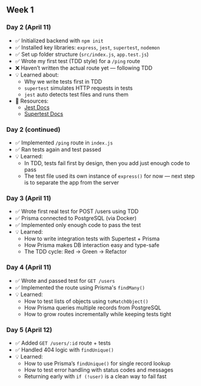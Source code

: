 ## Week 1

### Day 2 (April 11)

- ✅ Initialized backend with `npm init`
- ✅ Installed key libraries: `express`, `jest`, `supertest`, `nodemon`
- ✅ Set up folder structure (`src/index.js`, `app.test.js`)
- ✅ Wrote my first test (TDD style) for a `/ping` route
- ❌ Haven’t written the actual route yet — following TDD
- 💡 Learned about:
  - Why we write tests first in TDD
  - `supertest` simulates HTTP requests in tests
  - `jest` auto detects test files and runs them
- 📎 Resources:
  - [Jest Docs](https://jestjs.io/docs/getting-started)
  - [Supertest Docs](https://github.com/visionmedia/supertest)

### Day 2 (continued)

- ✅ Implemented `/ping` route in `index.js`
- ✅ Ran tests again and test passed
- 💡 Learned:
  - In TDD, tests fail first by design, then you add just enough code to pass
  - The test file used its own instance of `express()` for now — next step is to separate the app from the server

### Day 3 (April 11)

- ✅ Wrote first real test for POST /users using TDD
- ✅ Prisma connected to PostgreSQL (via Docker)
- ✅ Implemented only enough code to pass the test
- 💡 Learned:
  - How to write integration tests with Supertest + Prisma
  - How Prisma makes DB interaction easy and type-safe
  - The TDD cycle: Red → Green → Refactor

### Day 4 (April 11)

- ✅ Wrote and passed test for `GET /users`
- ✅ Implemented the route using Prisma's `findMany()`
- 💡 Learned:
  - How to test lists of objects using `toMatchObject()`
  - How Prisma queries multiple records from PostgreSQL
  - How to grow routes incrementally while keeping tests tight

### Day 5 (April 12)

- ✅ Added `GET /users/:id` route + tests
- ✅ Handled 404 logic with `findUnique()`
- 💡 Learned:
  - How to use Prisma’s `findUnique()` for single record lookup
  - How to test error handling with status codes and messages
  - Returning early with `if (!user)` is a clean way to fail fast
